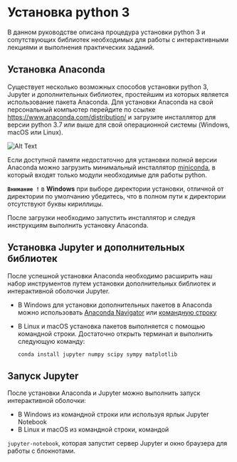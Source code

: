 # Установка python 3

В данном руководстве описана процедура установки python 3 и сопутствующих библиотек
необходимых для работы с интерактивными лекциями и выполнения практических заданий.

## Установка Anaconda

Существует несколько возможных способов установки python 3, Jupyter и дополнительных
библиотек, простейшим из которых является использование пакета Anaconda.
Для установки Anaconda на свой персональный компьютер перейдите по ссылке
https://www.anaconda.com/distribution/ и загрузите инсталлятор для версии python 3.7 или выше для свой операционной системы (Windows, macOS или Linux).

![Alt Text](https://github.com/yakovenko-ivan/Mat_Model_for_Tech_Phys/blob/master/files/prepare/install.gif?raw=true)

Если доступной памяти недостаточно для установки полной версии Anaconda
можно загрузить минимальный инсталлятор [miniconda](https://docs.conda.io/en/latest/miniconda.html),
в который входят только модули необходимые для работы python.  

**`Внимание !`** в **Windows** при выборе директории установки, отличной от директории по умолчанию убедитесь, что в полном пути к директории отсутствуют буквы кириллицы.   

После загрузки необходимо запустить инсталлятор и следуя инструкциям выполнить установку Anaconda.

## Установка Jupyter и дополнительных библиотек 

После успешной установки Anaconda необходимо расширить наш набор инструментов
путем установки дополнительных библиотек и интерактивной оболочки Jupyter.
* В Windows для установки дополнительных пакетов в Anaconda можно использовать 
[Anaconda Navigator](https://docs.anaconda.com/anaconda/navigator/getting-started/)
  или [командную строку](https://docs.anaconda.com/anaconda/user-guide/tasks/install-packages/)
* В Linux и macOS установка пакетов выполняется с помощью командной строки. 
Достаточно открыть терминал и выполнить следующую команду:

   `conda install jupyter numpy scipy sympy matplotlib`
   
## Запуск Jupyter

После установки Anaconda и Jupyter можно выполнить запуск интерактивной оболочки:
* В Windows из командной строки или используя ярлык Jupyter Notebook
* В Linux и macOS из командной строки, командой

`jupyter-notebook`, которая запустит сервер Jupyter и окно браузера для работы с блокнотами.   
